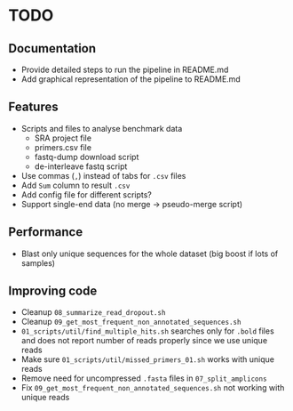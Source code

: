 # TODO

## Documentation

- Provide detailed steps to run the pipeline in README.md
- Add graphical representation of the pipeline to README.md

## Features

- Scripts and files to analyse benchmark data
  - SRA project file
  - primers.csv file
  - fastq-dump download script
  - de-interleave fastq script
- Use commas (`,`) instead of tabs for `.csv` files
- Add `Sum` column to result `.csv`
- Add config file for different scripts?
- Support single-end data (no merge -> pseudo-merge script)

## Performance
- Blast only unique sequences for the whole dataset
  (big boost if lots of samples)

## Improving code

- Cleanup `08_summarize_read_dropout.sh`
- Cleanup `09_get_most_frequent_non_annotated_sequences.sh`
- `01_scripts/util/find_multiple_hits.sh` searches only for `.bold` files and
  does not report number of reads properly since we use unique reads
- Make sure `01_scripts/util/missed_primers_01.sh` works with unique reads
- Remove need for uncompressed `.fasta` files in `07_split_amplicons`
- Fix `09_get_most_frequent_non_annotated_sequences.sh` not working with unique
  reads
